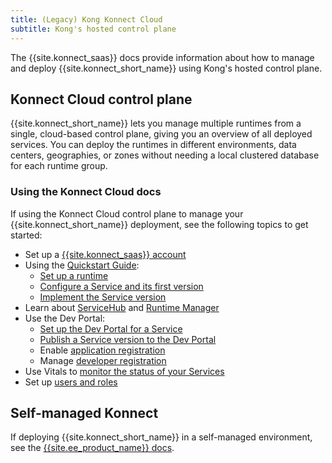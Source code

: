 ```yaml
---
title: (Legacy) Kong Konnect Cloud
subtitle: Kong's hosted control plane
---
```

<!-- vale off -->

The {{site.konnect_saas}} docs provide information about how to manage and
deploy {{site.konnect_short_name}} using Kong's hosted control
plane.

## Konnect Cloud control plane
{{site.konnect_short_name}} lets you manage multiple runtimes from a
single, cloud-based control plane, giving you an overview of all deployed
services. You can deploy the runtimes in different environments, data
centers, geographies, or zones without needing a local clustered database for
each runtime group.

### Using the Konnect Cloud docs
If using the Konnect Cloud control plane to manage your {{site.konnect_short_name}}
deployment, see the following topics to get started:

* Set up a [{{site.konnect_saas}} account](/konnect/legacy/access-account)
* Using the [Quickstart Guide](/konnect/legacy/getting-started/):
  * [Set up a runtime](/konnect/legacy/getting-started/configure-runtime)
  * [Configure a Service and its first version](/konnect/legacy/getting-started/configure-service)
  * [Implement the Service version](/konnect/legacy/getting-started/implement-service)
* Learn about [ServiceHub](/konnect/legacy/servicehub) and [Runtime Manager](/konnect/legacy/runtime-manager)
* Use the Dev Portal:
  * [Set up the Dev Portal for a Service](/konnect/legacy/servicehub/dev-portal/service-documentation)
  * [Publish a Service version to the Dev Portal](/konnect/legacy/servicehub/dev-portal/publish)
  * Enable [application registration](/konnect/legacy/dev-portal/applications/enable-app-reg)
  * Manage [developer registration](/konnect/legacy/dev-portal/access-and-approval/manage-devs)
* Use Vitals to [monitor the status of your Services](/konnect/legacy/vitals)
* Set up [users and roles](/konnect/legacy/org-management/users-and-roles)

## Self-managed Konnect
If deploying {{site.konnect_short_name}} in a self-managed environment, see the
[{{site.ee_product_name}} docs](/gateway/).
